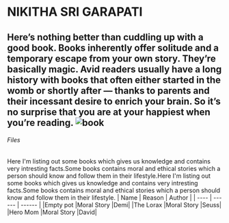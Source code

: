 # NIKITHA SRI GARAPATI
Here’s nothing better than cuddling up with a good book. Books inherently offer solitude and a temporary escape from your own story. They’re basically magic. Avid readers usually have a long history with books that often either started in the womb or shortly after — thanks to parents and their incessant desire to enrich your brain. So it’s no surprise that you are at your happiest when you’re reading.
![book]("C:\Users\s567143\Desktop\WebApps\Webapps-repos\books.jpg")
---
###### Files
Here I'm listing out some books which gives us knowledge and contains very intresting facts.Some books contains moral and ethical stories which a person should know and follow them in their lifestyle.Here I'm listing out some books which gives us knowledge and contains very intresting facts.Some books contains moral and ethical stories which a person should know and follow them in their lifestyle.
|   Name   |   Reason   |   Author   |
|  ----    |    ------  |   ------   |
|Empty pot |Moral Story |Demi|
|The Lorax |Moral Story |Seuss|
|Hero Mom  |Moral Story |David|


